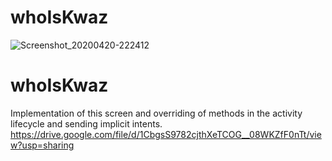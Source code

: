 # whoIsKwaz
![Screenshot_20200420-222412](https://user-images.githubusercontent.com/55156303/79801861-d019cf80-8356-11ea-8ad3-bebe1d842d66.png)
# whoIsKwaz
Implementation of this screen and overriding of methods in the activity lifecycle and sending implicit intents.
https://drive.google.com/file/d/1CbgsS9782cjthXeTCOG__08WKZfF0nTt/view?usp=sharing
